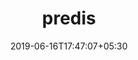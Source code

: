 ---
title: "predis"
date: 2019-06-16T17:47:07+05:30
type: "organisations"
org_name: "protonmail"
repo_desc: "Flexible and feature-complete Redis client for PHP and HHVM"
repo_link: https://github.com/ProtonMail/predis
---